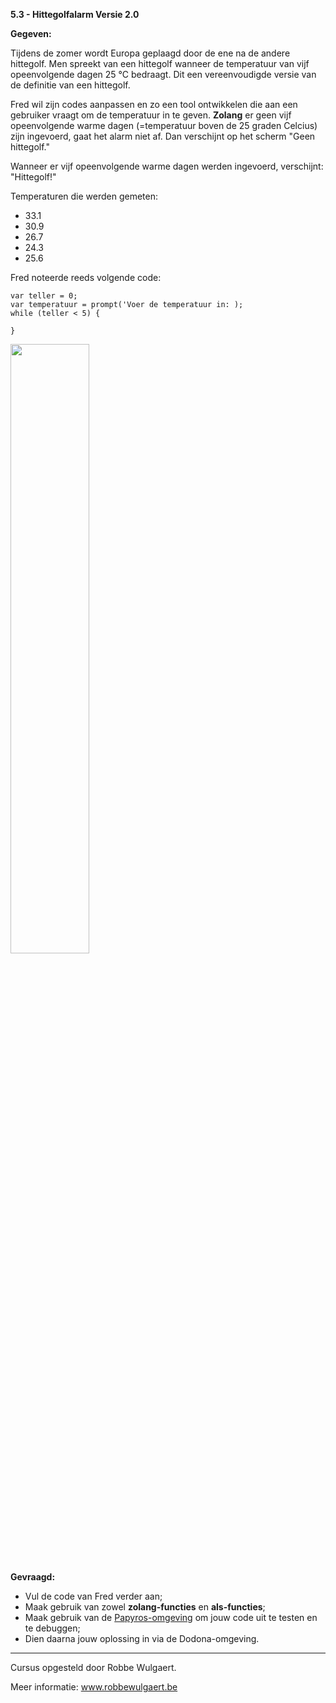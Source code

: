 **5.3 - Hittegolfalarm Versie 2.0**

**Gegeven:**

Tijdens de zomer wordt Europa geplaagd door de ene na de andere hittegolf. Men spreekt van een hittegolf wanneer de temperatuur van vijf opeenvolgende dagen 25 °C bedraagt. 
Dit een vereenvoudigde versie van de definitie van een hittegolf. 

Fred wil zijn codes aanpassen en zo een tool ontwikkelen die aan een gebruiker vraagt om de temperatuur in te geven. 
**Zolang** er geen vijf opeenvolgende warme dagen (=temperatuur boven de 25 graden Celcius) zijn ingevoerd, gaat het alarm niet af. 
Dan verschijnt op het scherm "Geen hittegolf." 

Wanneer er vijf opeenvolgende warme dagen werden ingevoerd, verschijnt: "Hittegolf!" 

Temperaturen die werden gemeten: 
* 33.1
* 30.9
* 26.7
* 24.3
* 25.6

Fred noteerde reeds volgende code: 
``` 
var teller = 0; 
var temperatuur = prompt('Voer de temperatuur in: ); 
while (teller < 5) { 

} 
``` 

<img src="https://images.pexels.com/photos/3873175/pexels-photo-3873175.jpeg?auto=compress&cs=tinysrgb&w=1260&h=750&dpr=1" width="50%"/>

**Gevraagd:**

* Vul de code van Fred verder aan; 
* Maak gebruik van zowel **zolang-functies** en **als-functies**; 
* Maak gebruik van de [Papyros-omgeving](https://papyros.dodona.be/?locale=nl&language=JavaScript) om jouw code uit te testen en te debuggen;
* Dien daarna jouw oplossing in via de Dodona-omgeving. 




---
Cursus opgesteld door Robbe Wulgaert.

Meer informatie: www.robbewulgaert.be

